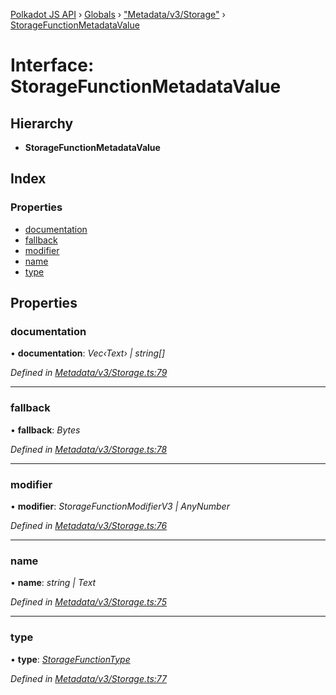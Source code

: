 [Polkadot JS API](../README.md) › [Globals](../globals.md) › ["Metadata/v3/Storage"](../modules/_metadata_v3_storage_.md) › [StorageFunctionMetadataValue](_metadata_v3_storage_.storagefunctionmetadatavalue.md)

# Interface: StorageFunctionMetadataValue

## Hierarchy

* **StorageFunctionMetadataValue**

## Index

### Properties

* [documentation](_metadata_v3_storage_.storagefunctionmetadatavalue.md#documentation)
* [fallback](_metadata_v3_storage_.storagefunctionmetadatavalue.md#fallback)
* [modifier](_metadata_v3_storage_.storagefunctionmetadatavalue.md#modifier)
* [name](_metadata_v3_storage_.storagefunctionmetadatavalue.md#name)
* [type](_metadata_v3_storage_.storagefunctionmetadatavalue.md#type)

## Properties

###  documentation

• **documentation**: *Vec‹Text› | string[]*

*Defined in [Metadata/v3/Storage.ts:79](https://github.com/polkadot-js/api/blob/3b758a0d64/packages/metadata/src/Metadata/v3/Storage.ts#L79)*

___

###  fallback

• **fallback**: *Bytes*

*Defined in [Metadata/v3/Storage.ts:78](https://github.com/polkadot-js/api/blob/3b758a0d64/packages/metadata/src/Metadata/v3/Storage.ts#L78)*

___

###  modifier

• **modifier**: *StorageFunctionModifierV3 | AnyNumber*

*Defined in [Metadata/v3/Storage.ts:76](https://github.com/polkadot-js/api/blob/3b758a0d64/packages/metadata/src/Metadata/v3/Storage.ts#L76)*

___

###  name

• **name**: *string | Text*

*Defined in [Metadata/v3/Storage.ts:75](https://github.com/polkadot-js/api/blob/3b758a0d64/packages/metadata/src/Metadata/v3/Storage.ts#L75)*

___

###  type

• **type**: *[StorageFunctionType](../classes/_metadata_v3_storage_.storagefunctiontype.md)*

*Defined in [Metadata/v3/Storage.ts:77](https://github.com/polkadot-js/api/blob/3b758a0d64/packages/metadata/src/Metadata/v3/Storage.ts#L77)*
